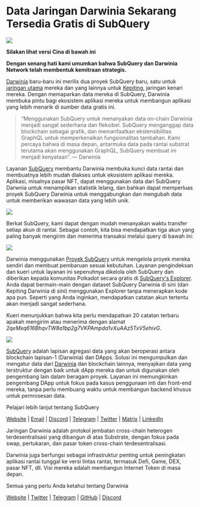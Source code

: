 # Data Jaringan Darwinia Sekarang Tersedia Gratis di SubQuery

![](https://miro.medium.com/max/1400/0*7_sagAfI_wTKePuH)

**Silakan lihat versi Cina di bawah ini**

**Dengan senang hati kami umumkan bahwa SubQuery dan Darwinia Network telah membentuk kemitraan strategis.**

[Darwinia](https://darwinia.network/) baru-baru ini merilis dua proyek SubQuery baru, satu untuk [jaringan utama](https://explorer.subquery.network/subquery/darwinia-network/darwinia) mereka dan yang lainnya untuk [Kepiting](https://explorer.subquery.network/subquery/darwinia-network/crab), jaringan kenari mereka. Dengan memaparkan data mereka di SubQuery, Darwinia membuka pintu bagi ekosistem aplikasi mereka untuk membangun aplikasi yang lebih menarik di sumber data gratis ini.

> “Menggunakan SubQuery untuk menanyakan data on-chain Darwinia menjadi sangat sederhana dan fleksibel. SubQuery menganggap data blockchain sebagai grafik, dan memanfaatkan ekstensibilitas GraphQL untuk memperkenalkan fungsionalitas tambahan. Kami percaya bahwa di masa depan, antarmuka data pada rantai substrat terutama akan menggunakan GraphQL, SubQuery membuat ini menjadi kenyataan”. — Darwinia

Layanan [SubQuery](https://subquery.network/) membantu Darwinia membuka kunci data rantai dan membuatnya lebih mudah diakses untuk ekosistem aplikasi mereka. Aplikasi, misalnya pasar NFT, dapat menggunakan data dari SubQuery Darwnia untuk menampilkan statistik lelang, dan bahkan dapat memperluas proyek SubQuery Darwinia untuk menggabungkan dan mengubah data untuk memberikan wawasan data yang lebih unik.

![](https://miro.medium.com/max/1400/0*n2sGrQWOkIFXxMnq)

Berkat SubQuery, kami dapat dengan mudah menanyakan waktu transfer setiap akun di rantai. Sebagai contoh, kita bisa mendapatkan tiga akun yang paling banyak mengirim dan menerima transaksi melalui query di bawah ini:

![](https://miro.medium.com/max/1400/0*gfS6ksjUL9fR9XA7)

Darwinia menggunakan [Proyek SubQuery](https://project.subquery.network/) untuk mengelola proyek mereka sendiri dan membuat pembaruan sesuai kebutuhan. Layanan pengindeksan dan kueri untuk layanan ini sepenuhnya dikelola oleh SubQuery dan diberikan kepada komunitas Polkadot secara gratis di [SubQuery's Explorer](https://explorer.subquery.network/). Anda dapat bermain-main dengan dataset SubQuery Darwinia di sini (dan Kepiting Darwinia di sini) menggunakan Explorer tanpa menerapkan kode apa pun. Seperti yang Anda inginkan, mendapatkan catatan akun tertentu akan menjadi sangat sederhana.

Kueri menunjukkan bahwa kita perlu mendapatkan 20 catatan terbaru apakah mengirim atau menerima dengan alamat _2qeMxq616BhqvTW8a1bp2g7VKPAmpda1vXuAAz5TxV5ehivG_.

![](https://miro.medium.com/max/1400/0*z-9giNk4RnhxliYy)

[SubQuery](https://subquery.network/) adalah lapisan agregasi data yang akan beroperasi antara blockchain lapisan-1 (Darwinia) dan DApps. Solusi ini mengumpulkan dan mengatur data dari [Darwinia](https://darwinia.network/) dan blockchain lainnya, menyajikan data yang terstruktur dengan baik untuk dApp mereka dan untuk digunakan oleh pengembang lain dalam beragam proyek. Layanan ini memungkinkan pengembang DApp untuk fokus pada kasus penggunaan inti dan front-end mereka, tanpa perlu membuang waktu untuk membangun backend khusus untuk pemrosesan data.

Pelajari lebih lanjut tentang SubQuery

[Website](https://subquery.network/) | [Email](mailto:hello@subquery.network) | [Discord](https://discord.com/invite/78zg8aBSMG) | [Telegram](https://t.me/subquerynetwork) | [Twitter](https://twitter.com/subquerynetwork) | [Matrix](https://matrix.to/#/#subquery:matrix.org) | [LinkedIn](https://www.linkedin.com/company/subquery)

Jaringan Darwinia adalah protokol jembatan cross-chain heterogen terdesentralisasi yang dibangun di atas Substrate, dengan fokus pada swap, pertukaran, dan pasar token cross-chain terdesentralisasi.

Darwinia juga berfungsi sebagai infrastruktur penting untuk peningkatan aplikasi rantai tunggal ke versi lintas rantai, termasuk Defi, Game, DEX, pasar NFT, dll. Visi mereka adalah membangun Internet Token di masa depan.

Semua yang perlu Anda ketahui tentang Darwinia

[Website](https://darwinia.network/) | [Twitter](https://twitter.com/DarwiniaNetwork) | [Telegram](https://t.me/DarwiniaNetwork) | [GitHub](https://github.com/darwinia-network) | [Discord](https://discord.gg/KMZVeyM)